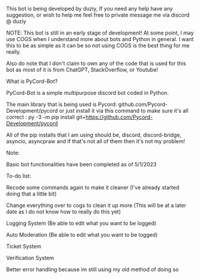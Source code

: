 This bot is being developed by duziy, If you need any help have any suggestion, or wish to help me feel free to private message me via discord @ duziy

NOTE: This bot is still in an early stage of development! At some point, I may use COGS when I understand more about bots and Python in general. I want this to be as simple as it can be so not using COGS is the best thing for me really.

Also do note that I don't claim to own any of the code that is used for this bot as most of it is from ChatGPT, StackOverflow, or Youtube!

What is PyCord-Bot?

PyCord-Bot is a simple multipurpose discord bot coded in Python.

The main library that is being used is Pycord: github.com/Pycord-Development/pycord or just install it via this command to make sure it's all correct : 
py -3 -m pip install git+https://github.com/Pycord-Development/pycord

All of the pip installs that I am using should be, discord, discord-bridge, asyncio, asyncpraw and if that's not all of them then it's not my problem!

Note:

Basic bot functionalities have been completed as of 5/1/2023

To-do list:

Recode some commands again to make it cleaner (I've already started doing that a little bit)

Change everything over to cogs to clean it up more (This will be at a later date as I do not know how to really do this yet)

Logging System (Be able to edit what you want to be logged)

Auto Moderation (Be able to edit what you want to be logged)

Ticket System

Verification System

Better error handling because im still using my old method of doing so

